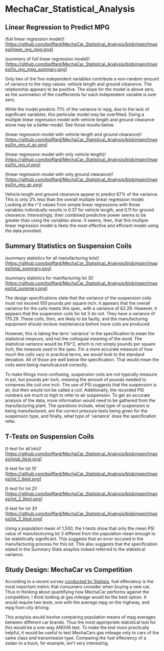 # MechaCar_Statistical_Analysis

## Linear Regression to Predict MPG
(full linear regression model)![https://github.com/bpiffard/MechaCar_Statistical_Analysis/blob/main/Images/linear_reg_mpg.png]

(summary of full linear regression model)![https://github.com/bpiffard/MechaCar_Statistical_Analysis/blob/main/Images/lin_reg_mpg_summary.png]

Only two of the five independent variables contribute a non-random amount of variance to the mpg values: vehicle length and ground clearance. The relationship appears to be positive. The slope for the model is above zero, as the summation of the coeffecients for each independent variable is over zero. 

While the model predicts 71% of the variance in mpg, due to the lack of significant variables, this particular model may be overfitted. Doing a multiple linear regression model with vehicle length and ground clearance alone may be a better model. See those results below.

(linear regression model with vehicle length and ground clearance)![https://github.com/bpiffard/MechaCar_Statistical_Analysis/blob/main/Images/lin_reg_vl_gc.png]

(linear regression model with only vehicle length)![https://github.com/bpiffard/MechaCar_Statistical_Analysis/blob/main/Images/lin_reg_vl.png]

(linear regression model with only ground clearance)![https://github.com/bpiffard/MechaCar_Statistical_Analysis/blob/main/Images/lin_reg_gc.png]

Vehicle length and ground clearance appear to predict 67% of the variance. This is only 3% less than the overall multiple linear regression model. Looking at the r^2 values from simple linear regressions with those variables individually results in 0.37 for vehicle length, and 0.11 for ground clearance. Interestingly, their combined predictive power seems to be greater than using the variables alone. It seems, then, that this multiple linear regression model is likely the most effective and efficient model using the data provided.

## Summary Statistics on Suspension Coils

(summary statistics for all manufacturing lots)![https://github.com/bpiffard/MechaCar_Statistical_Analysis/blob/main/Images/total_summary.png]

(summary statistics for manifacturing lot 3)![https://github.com/bpiffard/MechaCar_Statistical_Analysis/blob/main/Images/lot_summary.png]

The design specifications state that the variance of the suspension coils must not exceed 100 pounds per square inch. It appears that the overall variance for the coils meets this spec, with a variance of 62.29. However, it appears that the suspension coils for lot 3 do not. They have a variance of 170.29. These coils, then, are likely to be faulty, and the manufacturing equipment should recieve maintenance before more coils are produced. 

However, this is taking the term 'variance' in the specification to mean the statisitcal measure, and not the colloquial meaning of the word. The statistical variance would be PSI^2, which is not simply pounds per square inch, the measure used in the spec. For a more accurate measure of how much the coils vary in practical terms, we would look to the standard deviation. All of those are well below the specification. That would mean the coils were being manufcatured correctly.

To make things more confusing, suspension coils are not typically measure in psi, but pounds per inch, meaning the amount of pounds needed to compress the coil one inch. The use of PSI suggests that the suspension is air, but then would not be called a coil. Additionally, the recorded PSI numbers are much to high to refer to air suspension. To get an accurate analysis of the data, more information would need to be gathered from the manufacturing plant. The questions include, what type of suspension is being manufactured, are the correct pressure tests being given for the suspension type, and finally, what type of 'variance' does the specification refer.

## T-Tests on Suspension Coils

(t-test for all lots)![https://github.com/bpiffard/MechaCar_Statistical_Analysis/blob/main/Images/total_ttest.png]

(t-test for lot 1)![https://github.com/bpiffard/MechaCar_Statistical_Analysis/blob/main/Images/lot_1_ttest.png]

(t-test for lot 2)![https://github.com/bpiffard/MechaCar_Statistical_Analysis/blob/main/Images/lot_2_ttest.png]

(t-test for lot 3)![https://github.com/bpiffard/MechaCar_Statistical_Analysis/blob/main/Images/lot_3_ttest.png]

Using a population mean of 1,500, the t-tests show that only the mean PSI value of manufactruring lot 3 differed from the population mean enough to be statsitically significant. This suggests that an error occured in the manufacturing process for this lot. This also suggests that the specification stated in the Summary Stats anaylsis indeed referred to the statistical variance.

## Study Design: MechaCar vs Competition
According to a recent survey [conducted by Statista](https://www.statista.com/chart/13075/most-important-factors-when-buying-a-car/), fuel effeciency is the most important metric that consumers consider when buying a new car. Thus in thinking about quantifying how MechaCar performs against the competition, I think looking at gas mileage would be the best option. It would require two tests, one with the average mpg on the highway, and mpg from city driving. 

This anaylsis would involve comparing population means of mpg averages between different car brands. Thus the most appropriate statistical test for this would be a one-way ANOVA test. To make the test more practically helpful, it would be useful to test MechaCars gas mileage only to cars of the same class and transmission type. Comparing the fuel effeciency of a sedan to a truck, for example, isn't very interesting.

